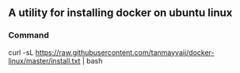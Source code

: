 ## A utility for installing docker on ubuntu linux

### Command

curl -sL https://raw.githubusercontent.com/tanmayvaij/docker-linux/master/install.txt | bash

